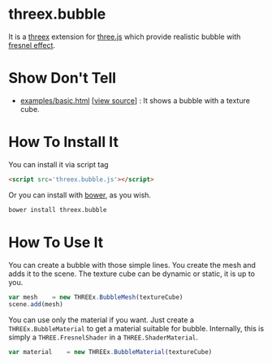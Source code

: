 threex.bubble
=============

It is a 
[threex](http://jeromeetienne.github.io/threex/) extension 
for 
[three.js](http://threejs.org)
which provide realistic bubble with [fresnel effect](http://en.wikipedia.org/wiki/Fresnel_equations).

Show Don't Tell
===============
* [examples/basic.html](http://jeromeetienne.github.io/threex.bubble/examples/basic.html)
\[[view source](https://github.com/jeromeetienne/threex.bubble/blob/master/examples/basic.html)\] :
It shows a bubble with a texture cube.

How To Install It
=================

You can install it via script tag

```html
<script src='threex.bubble.js'></script>
```

Or you can install with [bower](http://bower.io/), as you wish.

```bash
bower install threex.bubble
```

How To Use It
=============

You can create a bubble with those simple lines. You create the mesh and adds it to the scene.
The texture cube can be dynamic or static, it is up to you.

```javascript
var mesh	= new THREEx.BubbleMesh(textureCube)
scene.add(mesh)
```

You can use only the material if you want. Just create a ```THREEx.BubbleMaterial``` 
to get a material suitable for bubble. 
Internally, this is simply a ```THREE.FresnelShader``` in a ```THREE.ShaderMaterial```.

```javascript
var material	= new THREEx.BubbleMaterial(textureCube)
```